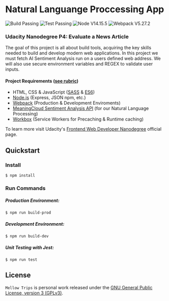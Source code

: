 # Natural Languange Proccessing App

<img src="https://img.shields.io/badge/build-passing-brightgreen" alt="Build Passing"> <img src="https://img.shields.io/badge/test-passing-brightgreen" alt="Test Passing"> <img src="https://img.shields.io/badge/node-14.15.5-brightgreen" alt="Node V14.15.5"> <img src="https://img.shields.io/badge/webpack-5.27.2-blue" alt="Webpack V5.27.2">

### Udacity Nanodegree P4: Evaluate a News Article

The goal of this project is all about build tools, acquiring the key skills needed to build and develop modern web applications. In this project we must fetch AI Sentiment Analysis run on a users defined web address. We will also use secure environment variables and REGEX to validate user inputs.

#### Project Requirements ([see rubric](https://review.udacity.com/#!/rubrics/2669/view))

- HTML, CSS & JavaScript ([SASS](https://sass-lang.com/) & [ES6](http://es6-features.org/))
- [Node.js](https://nodejs.org/) (Express, JSON npm, etc.)
- [Webpack](https://webpack.js.org/) (Production & Development Enviroments)
- [MeaningCloud Sentiment Analysis API](https://www.meaningcloud.com/developer/sentiment-analysis) (for our Natural Language Processing)
- [Workbox](https://developers.google.com/web/tools/workbox) (Service Workers for Precaching & Runtime caching)

To learn more visit Udacity's [Frontend Web Developer Nanodegree](https://www.udacity.com/course/front-end-web-developer-nanodegree--nd0011) official page.

## Quickstart

### Install

```
$ npm install
```

### Run Commands

##### Production Environment:

```
$ npm run build-prod
```

##### Development Environment:

```
$ npm run build-dev
```

##### Unit Testing with Jest:

```
$ npm run test
```

## License

`Mellow Trips` is personal work released under the [GNU General Public License, version 3 (GPLv3)](https://www.gnu.org/licenses/gpl-3.0.html).
